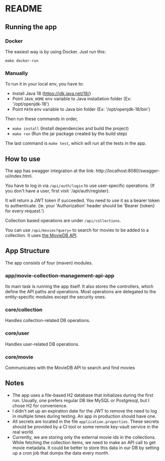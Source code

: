 # README

## Running the app

### Docker

The easiest way is by using Docker. Just run this:

```
make docker-run
```

### Manually

To run it in your local env, you have to:

- Install Java 18 (https://jdk.java.net/18/)
- Point `JAVA_HOME` env variable to Java installation folder (Ex: '/opt/openjdk-18')
- Point `PATH` env variable to Java bin folder (Ex: '/opt/openjdk-18/bin')

Then run these commands in order,
- `make install` (Install dependencies and build the project)
- `make run` (Run the jar package created by the build step)

The last command is `make test`, which will run all the tests in the app.

## How to use

The app has swagger integration at the link: http://localhost:8080/swagger-ui/index.html.

You have to log in via `/api/auth/login` to use user-specific operations.
(If you don't have a user, first visit `/api/auth/register).

It will return a JWT token if succeeded. You need to use it as a bearer token to authenticate.
(ie. your 'Authorization' header should be 'Bearer {token} for every request.')

Collection based operations are under `/api/collections`.

You can use `/api/movies?query=` to search for movies to be added to a collection. It uses [the MovieDB API](https://www.themoviedb.org/documentation/api).

## App Structure

The app consists of four (maven) modules.

### app/movie-collection-management-api-app

Its main task is running the app itself. It also stores the controllers, which define the API paths and operations. Most operations are delegated to the entity-specific modules except the security ones.

### core/collection

Handles collection-related DB operations.

### core/user

Handles user-related DB operations.

### core/movie

Communicates with the MovieDB API to search and find movies

## Notes

- The app uses a file-based H2 database that initializes during the first run. Usually, one prefers regular DB like MySQL or Postgresql, but I chose H2 for convenience.
- I didn't set up an expiration date for the JWT to remove the need to log in multiple times during testing. An app in production should have one.
- All secrets are located in the file `application.properties`. These secrets should be provided by a CI tool or some remote key-vault service in the real world.
- Currently, we are storing only the external movie ids in the collections. While fetching the collection items, we need to make an API call to get movie metadata. It could be better to store this data in our DB by setting up a cron job that dumps the data every month. 
